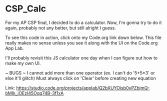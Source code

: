 # CSP_Calc
For my AP CSP final, I decided to do a calculator.  Now, I'm gonna try to do it again, probably not any better, but still alright I guess.

To see this code in action, click onto my Code.org link down below.  This file really makes no sense unless you see it along with the UI on the Code.org App Lab.

I'll probably revisit this JS calculator one day when I can figure out how to make my own UI.

~ BUGS ~
I cannot add more than one operator (ex. I can't do '5+5*3' or else it'll glitch)
Must always click on 'Clear' before creating new equation

Link: https://studio.code.org/projects/applab/Q2bXUYOisb0vPZbjmQ-bMIk_iOEzl45Oqq74B-3f1xA
